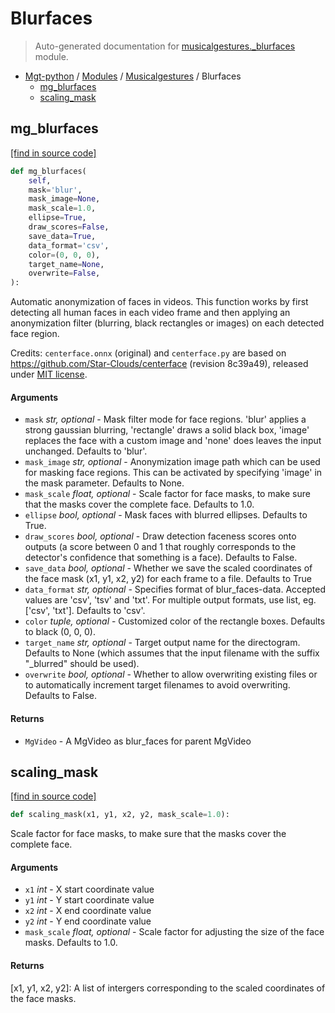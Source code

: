 # Blurfaces

> Auto-generated documentation for [musicalgestures._blurfaces](https://github.com/fourMs/MGT-python/blob/master/musicalgestures/_blurfaces.py) module.

- [Mgt-python](../README.md#mgt-python) / [Modules](../MODULES.md#mgt-python-modules) / [Musicalgestures](index.md#musicalgestures) / Blurfaces
    - [mg_blurfaces](#mg_blurfaces)
    - [scaling_mask](#scaling_mask)

## mg_blurfaces

[[find in source code]](https://github.com/fourMs/MGT-python/blob/master/musicalgestures/_blurfaces.py#L33)

```python
def mg_blurfaces(
    self,
    mask='blur',
    mask_image=None,
    mask_scale=1.0,
    ellipse=True,
    draw_scores=False,
    save_data=True,
    data_format='csv',
    color=(0, 0, 0),
    target_name=None,
    overwrite=False,
):
```

Automatic anonymization of faces in videos.
This function works by first detecting all human faces in each video frame and then applying an anonymization filter
(blurring, black rectangles or images) on each detected face region.

Credits: `centerface.onnx` (original) and `centerface.py` are based on https://github.com/Star-Clouds/centerface (revision 8c39a49), released under [MIT license](https://github.com/Star-Clouds/CenterFace/blob/36afed/LICENSE).

#### Arguments

- `mask` *str, optional* - Mask filter mode for face regions. 'blur' applies a strong gaussian blurring, 'rectangle' draws a solid black box, 'image' replaces the face with a custom image and 'none' does leaves the input unchanged. Defaults to 'blur'.
- `mask_image` *str, optional* - Anonymization image path which can be used for masking face regions. This can be activated by specifying 'image' in the mask parameter. Defaults to None.
- `mask_scale` *float, optional* - Scale factor for face masks, to make sure that the masks cover the complete face. Defaults to 1.0.
- `ellipse` *bool, optional* - Mask faces with blurred ellipses. Defaults to True.
- `draw_scores` *bool, optional* - Draw detection faceness scores onto outputs (a score between 0 and 1 that roughly corresponds to the detector's confidence that something is a face). Defaults to False.
- `save_data` *bool, optional* - Whether we save the scaled coordinates of the face mask (x1, y1, x2, y2) for each frame to a file. Defaults to True
- `data_format` *str, optional* - Specifies format of blur_faces-data. Accepted values are 'csv', 'tsv' and 'txt'. For multiple output formats, use list, eg. ['csv', 'txt']. Defaults to 'csv'.
- `color` *tuple, optional* - Customized color of the rectangle boxes. Defaults to black (0, 0, 0).
- `target_name` *str, optional* - Target output name for the directogram. Defaults to None (which assumes that the input filename with the suffix "_blurred" should be used).
- `overwrite` *bool, optional* - Whether to allow overwriting existing files or to automatically increment target filenames to avoid overwriting. Defaults to False.

#### Returns

- `MgVideo` - A MgVideo as blur_faces for parent MgVideo

## scaling_mask

[[find in source code]](https://github.com/fourMs/MGT-python/blob/master/musicalgestures/_blurfaces.py#L11)

```python
def scaling_mask(x1, y1, x2, y2, mask_scale=1.0):
```

Scale factor for face masks, to make sure that the masks cover the complete face.

#### Arguments

- `x1` *int* - X start coordinate value
- `y1` *int* - Y start coordinate value
- `x2` *int* - X end coordinate value
- `y2` *int* - Y end coordinate value
- `mask_scale` *float, optional* - Scale factor for adjusting the size of the face masks. Defaults to 1.0.

#### Returns

[x1, y1, x2, y2]: A list of intergers corresponding to the scaled coordinates of the face masks.

